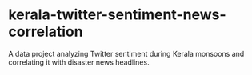 # kerala-twitter-sentiment-news-correlation
A data project analyzing Twitter sentiment during Kerala monsoons and correlating it with disaster news headlines.
